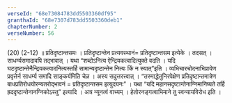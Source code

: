 ```yaml
---
verseId: "68e73084783dd5503360df95"
granthaId: "68e7307d783dd5503360deb1"
chapterNumber: 2
verseNumber: 56
---
```


(20) (2-12) ॥ प्रतिदृष्टान्तसमः । प्रतिदृष्टान्तेन प्रत्यवस्थानं= प्रतिदृष्टान्तसम इत्येके । तदसत् । साधर्म्यसमादावपि तद्भावात् । यथा “शब्दोऽनित्य ऐन्द्रियकत्वादित्युक्ते वदति । यदि घटदृष्टान्तेनैन्द्रियकत्वादनित्यस्तर्हि सामान्यदृष्टान्तेन नित्यः किं न स्यात्”इति । व्यभिचारचोदनाभिप्रायेण प्रवृत्तेर्न साधर्म्य समादि साङ्कर्यमिति चेन्न । अस्य सदुत्तरत्त्वात् । “तस्माद्धेतुनिरपेक्षेण प्रतिदृष्टान्तमात्रेण बाधप्रतिरोधयोरन्यतरोद्भावनं = प्रतिदृष्टान्तसम इत्युदयनः” । यथा “यदि महानसदृष्टान्तेनाग्निमानिष्यते तर्हि ह्रददृष्टान्तेनानग्निकोऽस्तु” इत्यादि । अत्र न्यूनत्वं वाच्यम् । हेतोरनङ्गत्वाभिमाने तु स्वन्यायविरोध इति ।
